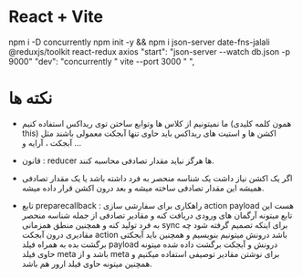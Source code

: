 # React + Vite

npm i -D concurrently
npm init -y && npm i json-server
date-fns-jalali @reduxjs/toolkit react-redux axios
"start": "json-server --watch db.json -p 9000"
"dev": "concurrently \" vite --port 3000 \" ",

# نکته ها

- ما نمیتونیم از کلاس ها وتوابع ساختن توی ریداکس استفاده کنیم (همون کلمه کلیدی this)
  اکشن ها و استیت های ریداکس باید حاوی تنها آبجکت معمولی باشند مثل آبجکت ، آرایه و ...

* قانون : reducer ها هرگز نباید مقدار تصادفی محاسبه کنند.
* اگر یک اکشن نیاز داشت یک شناسه منحصر به فرد داشته باشد یا یک مقدار تصادفی همیشه این مقدار تصادفی ساخته میشه و بعد درون اکشن قرار داده میشه.

* تابع preparecallback : راهکاری برای سفارشی سازی action payload هست این تابع میتونه آرگمان های ورودی دریافت کنه و مقادیر تصادفی از جمله شناسه منحصر به فرد تولید کنه  و همچنین منطق همزمانی sync برای اینکه تصمیم گرفته شود چه مقادیری درون آبجکت action باشد درونش میتونیم بنویسیم و همچنین باید آبجکتی برگشت بده به همراه فیلد payload درونش و آبجکت برگشت داده شده میتونه حاوی فیلد meta باشد و از meta برای نوشتن مقادیر توصیفی استفاده میکنیم و همچنین میتونه حاوی فیلد ارور هم باشد.
